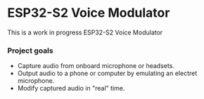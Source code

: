 # ESP32-S2 Voice Modulator
This is a work in progress ESP32-S2 Voice Modulator 

### Project goals

- Capture audio from onboard microphone or headsets.
- Output audio to a phone or computer by emulating an electret microphone.
- Modify captured audio in "real" time. 